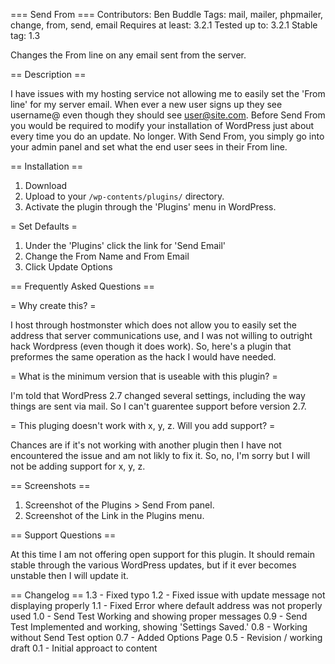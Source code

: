 === Send From ===
Contributors: Ben Buddle
Tags: mail, mailer, phpmailer, change, from, send, email
Requires at least: 3.2.1
Tested up to: 3.2.1
Stable tag: 1.3

Changes the From line on any email sent from the server.

== Description ==

I have issues with my hosting service not allowing me to easily set the 'From line' for my server email. When ever a new user signs up they see username@<hostingservice> even though they should see user@site.com. Before Send From you would be required to modify your installation of WordPress just about every time you do an update. No longer. With Send From, you simply go into your admin panel and set what the end user sees in their From line.

== Installation ==

1. Download
2. Upload to your `/wp-contents/plugins/` directory.
3. Activate the plugin through the 'Plugins' menu in WordPress.

= Set Defaults =

1. Under the 'Plugins' click the link for 'Send Email'
2. Change the From Name and From Email
3. Click Update Options

== Frequently Asked Questions ==

= Why create this? =

I host through hostmonster which does not allow you to easily set the address that server communications use, and I was not willing to outright hack Wordpress (even though it does work). So, here's a plugin that preformes the same operation as the hack I would have needed.

= What is the minimum version that is useable with this plugin? =

I'm told that WordPress 2.7 changed several settings, including the way things are sent via mail. So I can't guarentee support before version 2.7.

= This pluging doesn't work with x, y, z. Will you add support? =

Chances are if it's not working with another plugin then I have not encountered the issue and am not likly to fix it. So, no, I'm sorry but I will not be adding support for x, y, z.

== Screenshots ==

1. Screenshot of the Plugins > Send From panel.
2. Screenshot of the Link in the Plugins menu.

== Support Questions ==

At this time I am not offering open support for this plugin. It should remain stable through the various WordPress updates, but if it ever becomes unstable then I will update it.

== Changelog ==
 1.3 - Fixed typo
 1.2 - Fixed issue with update message not displaying properly
 1.1 - Fixed Error where default address was not properly used
 1.0 - Send Test Working and showing proper messages
 0.9 - Send Test Implemented and working, showing 'Settings Saved.'
 0.8 - Working without Send Test option
 0.7 - Added Options Page
 0.5 - Revision / working draft
 0.1 - Initial approact to content